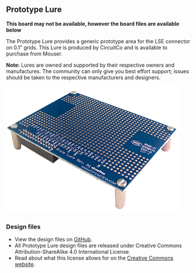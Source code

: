 ## Prototype Lure

**This board may not be available, however the board files are available below**

The Prototype Lure provides a generic prototype area for the LSE connector on 0.1" grids.
This Lure is produced by CircuitCo and is available to purchase from Mouser. 

**Note:** Lures are owned and supported by their respective owners and manufactures. The community can only give you best effort support; issues should be taken to the respective manufacturers and designers.

![Prototype Lure](pages/prototype-lure/ProtoLure-SlantedSide01-650.png)

### Design files

- View the design files on [GitHub](https://github.com/MinnowBoard-org/design-files/tree/master/expansion-boards-lures). 
- All Prototype Lure design files are released under Creative Commons Attribution-ShareAlike 4.0 International License.
- Read about what this license allows for on the [Creative Commons website](http://creativecommons.org/licenses/by-sa/4.0/).
